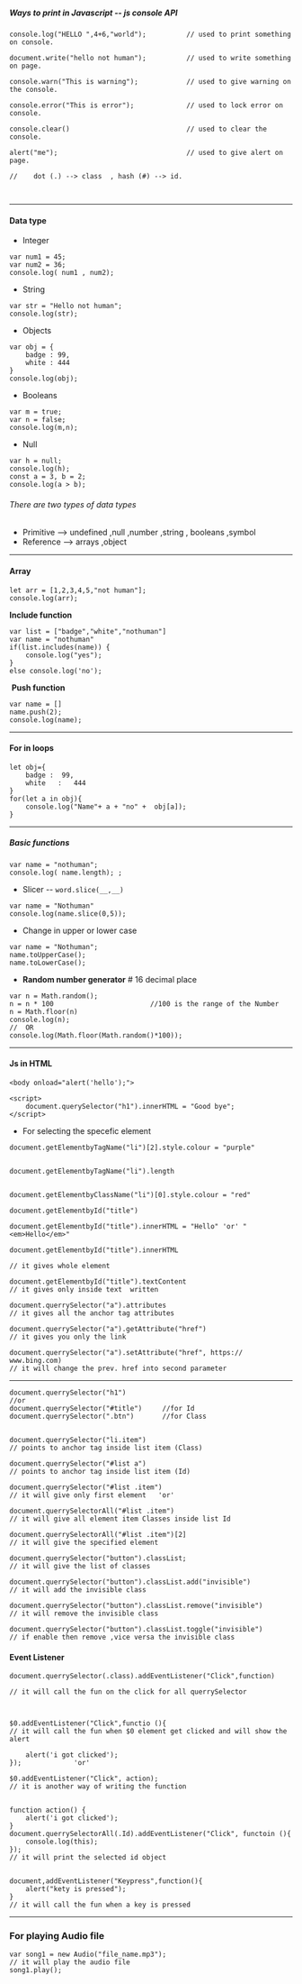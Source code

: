 
##### Ways to print in Javascript -- js console API
  
```
console.log("HELLO ",4+6,"world");          // used to print something on console.

document.write("hello not human");          // used to write something on page.

console.warn("This is warning");            // used to give warning on the console.

console.error("This is error");             // used to lock error on console.

console.clear()                             // used to clear the console.

alert("me");                                // used to give alert on page.

//    dot (.) --> class  , hash (#) --> id.

  
```

---

#### Data type

- Integer
```
var num1 = 45;
var num2 = 36;
console.log( num1 , num2);
```

- String
```
var str = "Hello not human";
console.log(str);
```
  
- Objects
```
var obj = {
	badge : 99,
	white : 444
}
console.log(obj);
```
  
- Booleans
```
var m = true;
var n = false;
console.log(m,n);
```
  
- Null
```
var h = null;
console.log(h);
const a = 3, b = 2;
console.log(a > b);  
```

###### There are two types of data types

- Primitive --> undefined ,null ,number ,string , booleans ,symbol
- Reference --> arrays ,object

---
#### Array

```
let arr = [1,2,3,4,5,"not human"];
console.log(arr);
```
  
**Include function**
```
var list = ["badge","white","nothuman"]
var name = "nothuman"
if(list.includes(name)) {
	console.log("yes");
}
else console.log('no');
```
  
 **Push function**
```
var name = []
name.push(2);
console.log(name);
```
  
---

#### For in loops 

```
let obj={
	badge :  99,
	white   :   444
}
for(let a in obj){
	console.log("Name"+ a + "no" +  obj[a]);
}
```
  
---

##### Basic functions 

```
var name = "nothuman";
console.log( name.length); ;
```
  
- Slicer -- `word.slice(__,__)`

```
var name = "Nothuman"
console.log(name.slice(0,5));
```

- Change in upper or lower case 

```
var name = "Nothuman";
name.toUpperCase();
name.toLowerCase();
```

- **Random number generator** # 16 decimal place 

```
var n = Math.random();
n = n * 100                        //100 is the range of the Number
n = Math.floor(n)
console.log(n);
//  OR
console.log(Math.floor(Math.random()*100));
```

---

#### Js in HTML 

```
<body onload="alert('hello');">

<script>
	document.querySelector("h1").innerHTML = "Good bye";        
</script>
```

- For selecting the specefic element                                    

```
document.getElementbyTagName("li")[2].style.colour = "purple"          

document.getElementbyTagName("li").length                              

document.getElementbyClassName("li")[0].style.colour = "red"          

document.getElementbyId("title")                                      

document.getElementbyId("title").innerHTML = "Hello" 'or' "<em>Hello</em>"

document.getElementbyId("title").innerHTML                                      
// it gives whole element

document.getElementbyId("title").textContent
// it gives only inside text  written

document.querrySelector("a").attributes
// it gives all the anchor tag attributes

document.querrySelector("a").getAttribute("href") 
// it gives you only the link

document.querrySelector("a").setAttribute("href", https:// www.bing.com)   
// it will change the prev. href into second parameter

```

---

```
document.querrySelector("h1") 
//or
document.querrySelector("#title")     //for Id
document.querrySelector(".btn")       //for Class


document.querrySelector("li.item")          
// points to anchor tag inside list item (Class)

document.querrySelector("#list a")   
// points to anchor tag inside list item (Id)

document.querrySelector("#list .item")         
// it will give only first element   'or'

document.querrySelectorAll("#list .item")    
// it will give all element item Classes inside list Id

document.querrySelectorAll("#list .item")[2]   
// it will give the specified element

document.querrySelector("button").classList;     
// it will give the list of classes

document.querrySelector("button").classList.add("invisible")    
// it will add the invisible class

document.querrySelector("button").classList.remove("invisible")    
// it will remove the invisible class

document.querrySelector("button").classList.toggle("invisible")     
// if enable then remove ,vice versa the invisible class
```

#### Event Listener

```
document.querrySelector(.class).addEventListener("Click",function)        
// it will call the fun on the click for all querrySelector            


$0.addEventListener("Click",functio (){                
// it will call the fun when $0 element get clicked and will show the alert

	alert('i got clicked');
});             'or'

$0.addEventListener("Click", action);   
// it is another way of writing the function


function action() {
	alert('i got clicked'); 
}
document.querrySelectorAll(.Id).addEventListener("Click", functoin (){
	console.log(this);
});                    
// it will print the selected id object


document,addEventListener("Keypress",function(){                
	alert("kety is pressed");
}
// it will call the fun when a key is pressed

```

---


### For playing Audio file

```
var song1 = new Audio("file_name.mp3");       
// it will play the audio file
song1.play();
```
  

